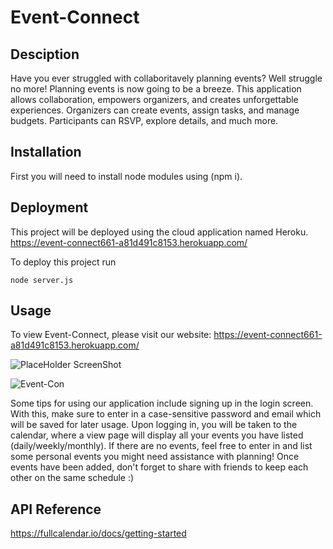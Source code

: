 # Event-Connect

## Desciption
Have you ever struggled with collaboritavely planning events? Well struggle no more! Planning events is now going to be a breeze. This application allows collaboration, empowers organizers, and creates unforgettable experiences. Organizers can create events, assign tasks, and manage budgets. Participants can RSVP, explore details, and much more.

## Installation
First you will need to install node modules using (npm i).


## Deployment

This project will be deployed using the cloud application named Heroku. 
https://event-connect661-a81d491c8153.herokuapp.com/

To deploy this project run 

```
node server.js

```

## Usage

To view Event-Connect, please visit our website: 
https://event-connect661-a81d491c8153.herokuapp.com/

![PlaceHolder ScreenShot](URL)

![Event-Con](https://github.com/james661/Event-Connect/assets/131474339/0b9ffd31-ae99-436d-b709-07d32b2ef894)

Some tips for using our application include signing up in the login screen. With this, make sure to enter in a case-sensitive password and email which will be saved for later usage. Upon logging in, you will be taken to the calendar, where a view page will display all your events you have listed (daily/weekly/monthly). If there are no events, feel free to enter in and list some personal events you might need assistance with planning! Once events have been added, don't forget to share with friends to keep each other on the same schedule :)  


## API Reference

https://fullcalendar.io/docs/getting-started
